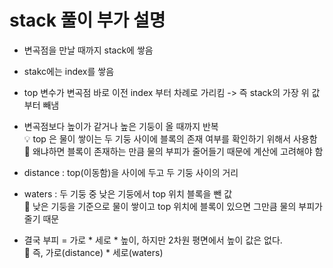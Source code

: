 # stack 풀이 부가 설명
  * 변곡점을 만날 때까지 stack에 쌓음
  * stakc에는 index를 쌓음
  * top 변수가 변곡점 바로 이전 index 부터 차례로 가리킴 -> 즉 stack의 가장 위 값부터 빼냄
  * 변곡점보다 높이가 같거나 높은 기둥이 올 때까지 반복  
  💡 top 은 물이 쌓이는 두 기둥 사이에 블록의 존재 여부를 확인하기 위해서 사용함  
    📢 왜냐하면 블록이 존재하는 만큼 물의 부피가 줄어들기 때문에 계산에 고려해야 함
  
  * distance : top(이동함)을 사이에 두고 두 기둥 사이의 거리
  * waters : 두 기둥 중 낮은 기둥에서 top 위치 블록을 뺀 값  
    📢 낮은 기둥을 기준으로 물이 쌓이고 top 위치에 블록이 있으면 그만큼 물의 부피가 줄기 때문
  * 결국 부피 = 가로 * 세로 * 높이, 하지만 2차원 평면에서 높이 값은 없다.  
    📢 즉, 가로(distance) * 세로(waters)
